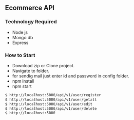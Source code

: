  ## Ecommerce API

### Technology Required
 + Node js
 + Mongo db
 + Express 

### How to Start
 - Download zip or Clone project.
 - Navigate to folder.
 - for sendig mail just enter id and password in config folder.
 - npm install 
 - npm start  



```sh
$ http://localhost:5000/api/v1/user/register
$ http://localhost:5000/api/v1/user/getall
$ http://localhost:5000/api/v1/user/edit
$ http://localhost:5000/api/v1/user/delete
$ http://localhost:5000

```